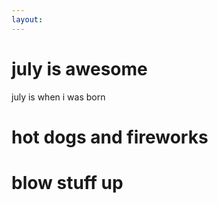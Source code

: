 ```yaml
---
layout:
---
```

<h1>july is awesome</h1>
<p>july is when i was born</p>

<h1>hot dogs and fireworks</h1>
<h1> blow stuff up</h1>
